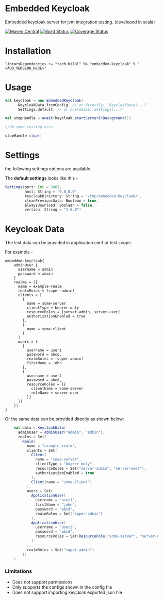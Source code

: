# Embedded Keycloak

Embedded keycloak server for jvm integration testing. (developed in scala)

[![Maven Central](https://maven-badges.herokuapp.com/maven-central/tech.bilal/embedded-keycloak_2.12/badge.svg)](https://maven-badges.herokuapp.com/maven-central/tech.bilal/embedded-keycloak_2.12)
[![Build Status](https://travis-ci.com/bilal-fazlani/embedded-keycloak.svg?branch=master)](https://travis-ci.com/bilal-fazlani/embedded-keycloak)
[![Coverage Status](https://coveralls.io/repos/github/bilal-fazlani/embedded-keycloak/badge.svg?branch=master)](https://coveralls.io/github/bilal-fazlani/embedded-keycloak?branch=master)

# Installation

```
libraryDependencies += "tech.bilal" %% "embedded-keycloak" % "<ADD_VERSION_HERE>"
```

# Usage

```scala
val keycloak = new EmbeddedKeycloak(
      KeycloakData.fromConfig, // or directly: `KeycloakData(...)`
      Settings.default) // or customize: Settings(...)

val stopHandle = await(keycloak.startServerInBackground())

//do some testing here

stopHandle.stop()
```

# Settings

the following settings options are available. 

The **default settings** looks like this -

```scala
Settings(port: Int = 8081,
         host: String = "0.0.0.0",
         keycloakDirectory: String = "/tmp/embedded-keycloak/",
         cleanPreviousData: Boolean = true,
         alwaysDownload: Boolean = false,
         version: String = "4.6.0")
```

# Keycloak Data

The test data can be provided in application.conf of test scope.

For example -

```hocon
embedded-keycloak{
    adminUser {
      username = admin
      password = admin
    }
    realms = [{
      name = example-realm
      realmRoles = [super-admin]
      clients = [
        {
          name = some-server
          clientType = bearer-only
          resourceRoles = [server-admin, server-user]
          authorizationEnabled = true
        },
        {
          name = some-client
        }
      ]
      users = [
        {
          username = user1
          password = abcd,
          realmRoles = [super-admin]
          firstName = john
        },
        {
          username = user2
          password = abcd,
          resourceRoles = [{
            clientName = some-server
            roleName = server-user
          }]
      }]
    }]
}
```

Or the same data can be provided directly as shown below:

```scala
    val data = KeycloakData(
      adminUser = AdminUser("admin", "admin"),
      realms = Set(
        Realm(
          name = "example-realm",
          clients = Set(
            Client(
              name = "some-server",
              clientType = "bearer-only",
              resourceRoles = Set("server-admin", "server-user"),
              authorizationEnabled = true
            ),
            Client(name = "some-client")
          ),
          users = Set(
            ApplicationUser(
              username = "user1",
              firstName = "john",
              password = "abcd",
              realmRoles = Set("super-admin")
            ),
            ApplicationUser(
              username = "user2",
              password = "abcd",
              resourceRoles = Set(ResourceRole("some-server", "server-user"))
            )
          ),
          realmRoles = Set("super-admin")
        ))
    )
``` 

### Limitations

 - Does not support permissions
 - Only supports the configs shown in the config file
 - Does not support importing keycloak exported json file
